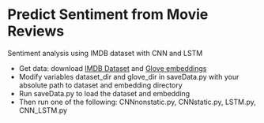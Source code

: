 # Predict Sentiment from Movie Reviews
Sentiment analysis using IMDB dataset with CNN and LSTM

- Get data: download [IMDB Dataset](ai.stanford.edu/~amaas/data/sentiment/aclImdb_v1.tar.gz) and [Glove embeddings](nlp.stanford.edu/data/glove.6B.zip)
- Modify variables dataset_dir and glove_dir in saveData.py with your absolute path to dataset and embedding directory
- Run saveData.py to load the dataset and embedding
- Then run one of the following: CNNnonstatic.py, CNNstatic.py, LSTM.py, CNN_LSTM.py
